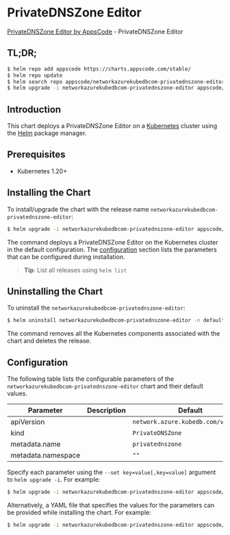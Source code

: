# PrivateDNSZone Editor

[PrivateDNSZone Editor by AppsCode](https://appscode.com) - PrivateDNSZone Editor

## TL;DR;

```bash
$ helm repo add appscode https://charts.appscode.com/stable/
$ helm repo update
$ helm search repo appscode/networkazurekubedbcom-privatednszone-editor --version=v0.21.0
$ helm upgrade -i networkazurekubedbcom-privatednszone-editor appscode/networkazurekubedbcom-privatednszone-editor -n default --create-namespace --version=v0.21.0
```

## Introduction

This chart deploys a PrivateDNSZone Editor on a [Kubernetes](http://kubernetes.io) cluster using the [Helm](https://helm.sh) package manager.

## Prerequisites

- Kubernetes 1.20+

## Installing the Chart

To install/upgrade the chart with the release name `networkazurekubedbcom-privatednszone-editor`:

```bash
$ helm upgrade -i networkazurekubedbcom-privatednszone-editor appscode/networkazurekubedbcom-privatednszone-editor -n default --create-namespace --version=v0.21.0
```

The command deploys a PrivateDNSZone Editor on the Kubernetes cluster in the default configuration. The [configuration](#configuration) section lists the parameters that can be configured during installation.

> **Tip**: List all releases using `helm list`

## Uninstalling the Chart

To uninstall the `networkazurekubedbcom-privatednszone-editor`:

```bash
$ helm uninstall networkazurekubedbcom-privatednszone-editor -n default
```

The command removes all the Kubernetes components associated with the chart and deletes the release.

## Configuration

The following table lists the configurable parameters of the `networkazurekubedbcom-privatednszone-editor` chart and their default values.

|     Parameter      | Description |                    Default                     |
|--------------------|-------------|------------------------------------------------|
| apiVersion         |             | <code>network.azure.kubedb.com/v1alpha1</code> |
| kind               |             | <code>PrivateDNSZone</code>                    |
| metadata.name      |             | <code>privatednszone</code>                    |
| metadata.namespace |             | <code>""</code>                                |


Specify each parameter using the `--set key=value[,key=value]` argument to `helm upgrade -i`. For example:

```bash
$ helm upgrade -i networkazurekubedbcom-privatednszone-editor appscode/networkazurekubedbcom-privatednszone-editor -n default --create-namespace --version=v0.21.0 --set apiVersion=network.azure.kubedb.com/v1alpha1
```

Alternatively, a YAML file that specifies the values for the parameters can be provided while
installing the chart. For example:

```bash
$ helm upgrade -i networkazurekubedbcom-privatednszone-editor appscode/networkazurekubedbcom-privatednszone-editor -n default --create-namespace --version=v0.21.0 --values values.yaml
```
